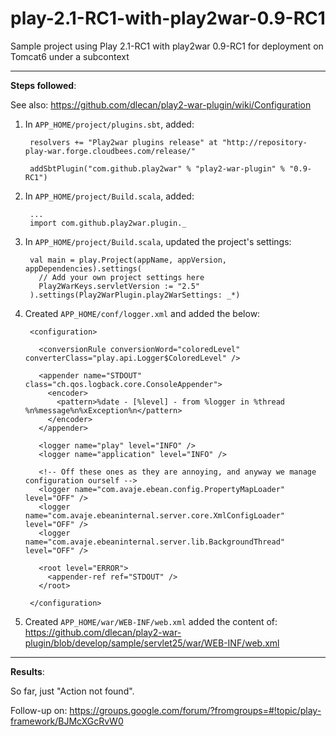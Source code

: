play-2.1-RC1-with-play2war-0.9-RC1
==================================

Sample project using Play 2.1-RC1 with play2war 0.9-RC1 for deployment on Tomcat6 under a subcontext

----
**Steps followed**:

See also: https://github.com/dlecan/play2-war-plugin/wiki/Configuration
 
 
1. In `APP_HOME/project/plugins.sbt`, added:
            
        resolvers += "Play2war plugins release" at "http://repository-play-war.forge.cloudbees.com/release/"
    
        addSbtPlugin("com.github.play2war" % "play2-war-plugin" % "0.9-RC1")

 
2. In `APP_HOME/project/Build.scala`, added:


        ...
        import com.github.play2war.plugin._


3. In `APP_HOME/project/Build.scala`, updated the project's settings:


        val main = play.Project(appName, appVersion, appDependencies).settings(
          // Add your own project settings here  
          Play2WarKeys.servletVersion := "2.5"    
        ).settings(Play2WarPlugin.play2WarSettings: _*)


4. Created `APP_HOME/conf/logger.xml` and added the below:

		<configuration>
        
          <conversionRule conversionWord="coloredLevel" converterClass="play.api.Logger$ColoredLevel" />
        
          <appender name="STDOUT" class="ch.qos.logback.core.ConsoleAppender">
            <encoder>
              <pattern>%date - [%level] - from %logger in %thread %n%message%n%xException%n</pattern>
            </encoder>
          </appender>
        
          <logger name="play" level="INFO" />
          <logger name="application" level="INFO" />
        
          <!-- Off these ones as they are annoying, and anyway we manage configuration ourself -->
          <logger name="com.avaje.ebean.config.PropertyMapLoader" level="OFF" />
          <logger name="com.avaje.ebeaninternal.server.core.XmlConfigLoader" level="OFF" />
          <logger name="com.avaje.ebeaninternal.server.lib.BackgroundThread" level="OFF" />
        
          <root level="ERROR">
            <appender-ref ref="STDOUT" />
          </root>
        
        </configuration>


5. Created `APP_HOME/war/WEB-INF/web.xml` added the content of:
https://github.com/dlecan/play2-war-plugin/blob/develop/sample/servlet25/war/WEB-INF/web.xml
 
----
**Results**:

So far, just "Action not found".

Follow-up on: https://groups.google.com/forum/?fromgroups=#!topic/play-framework/BJMcXGcRvW0 